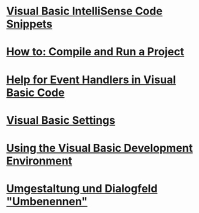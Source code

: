 # [Visual Basic IntelliSense Code Snippets](intellisense-code-snippets.md)
# [How to: Compile and Run a Project](how-to-compile-and-run-a-project.md)
# [Help for Event Handlers in Visual Basic Code](help-for-event-handlers.md)
# [Visual Basic Settings](settings.md)
# [Using the Visual Basic Development Environment](using-the-visual-basic-development-environment.md)
# [Umgestaltung und Dialogfeld "Umbenennen"](refactoring-and-rename-dialog-box.md)
